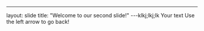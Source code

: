 
---
layout: slide
title: "Welcome to our second slide!"
---klkj;lkj;lk
Your text
Use the left arrow to go back!
